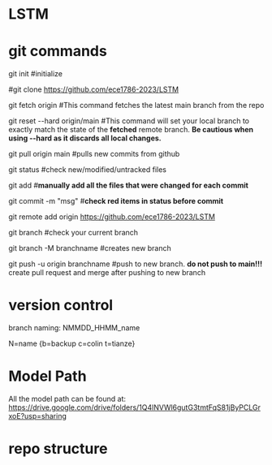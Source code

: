# LSTM

# git commands
git init	#initialize

#git clone https://github.com/ece1786-2023/LSTM

git fetch origin #This command fetches the latest main branch from the repo

git reset --hard origin/main #This command will set your local branch to exactly match the state of the **fetched** remote branch. **Be cautious when using --hard as it discards all local changes.**

git pull origin main #pulls new commits from github

git status	#check new/modified/untracked files

git add <file1> <file2> #**manually add all the files that were changed for each commit** 

git commit -m "msg" #**check red items in status before commit**

git remote add origin https://github.com/ece1786-2023/LSTM

git branch	#check your current branch

git branch -M branchname #creates new branch

git push -u origin branchname #push to new branch. **do not push to main!!!** create pull request and merge after pushing to new branch


# version control 
branch naming: NMMDD_HHMM_name

N=name {b=backup c=colin t=tianze}

# Model Path
All the model path can be found at:
https://drive.google.com/drive/folders/1Q4lNVWl6gutG3tmtFqS81jByPCLGrxoE?usp=sharing

# repo structure
